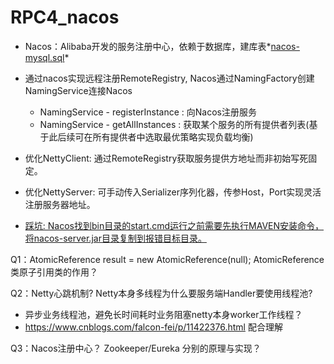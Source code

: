 # RPC4_nacos

- Nacos：Alibaba开发的服务注册中心，依赖于数据库，建库表*<u>nacos-mysql.sql</u>*



- 通过nacos实现远程注册RemoteRegistry, Nacos通过NamingFactory创建NamingService连接Nacos
  - NamingService - registerInstance : 向Nacos注册服务
  - NamingService - getAllInstances : 获取某个服务的所有提供者列表(基于此后续可在所有提供者中选取最优策略实现负载均衡)
- 优化NettyClient: 通过RemoteRegistry获取服务提供方地址而非初始写死固定。
- 优化NettyServer: 可手动传入Serializer序列化器，传参Host，Port实现灵活注册服务器地址。



- <u>踩坑: Nacos找到bin目录的start.cmd运行之前需要先执行MAVEN安装命令，将nacos-server.jar目录复制到报错目标目录。</u>



Q1：AtomicReference result = new AtomicReference(null);  AtomicReference类原子引用类的作用？

Q2：Netty心跳机制? Netty本身多线程为什么要服务端Handler要使用线程池?

- 异步业务线程池，避免长时间耗时业务阻塞netty本身worker工作线程？
- https://www.cnblogs.com/falcon-fei/p/11422376.html 配合理解

Q3：Nacos注册中心？ Zookeeper/Eureka 分别的原理与实现？

